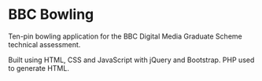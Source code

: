 # BBC Bowling
Ten-pin bowling application for the BBC Digital Media Graduate Scheme technical assessment.

Built using HTML, CSS and JavaScript with jQuery and Bootstrap. PHP used to generate HTML.